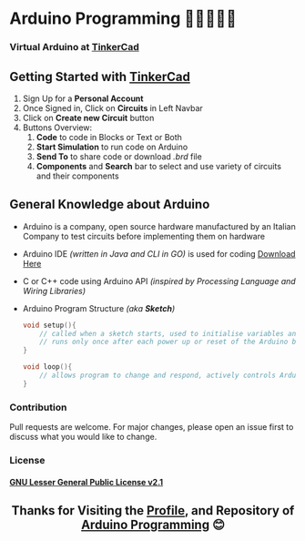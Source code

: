 # Arduino Programming 👨🏻‍💻🔋🔌

### Virtual Arduino at [TinkerCad](https://www.tinkercad.com)

## Getting Started with [TinkerCad](https://www.tinkercad.com)

1. Sign Up for a **Personal Account**
2. Once Signed in, Click on **Circuits** in Left Navbar
3. Click on **Create new Circuit** button
4. Buttons Overview: 
	1. **Code** to code in Blocks or Text or Both
	2. **Start Simulation** to run code on Arduino
	3. **Send To** to share code or download _.brd_ file
	4. **Components** and **Search** bar to select and use variety of circuits and their components

## General Knowledge about Arduino
+ Arduino is a company, open source hardware manufactured by an Italian Company to test circuits before implementing them on hardware
+ Arduino IDE _(written in Java and CLI in GO)_ is used for coding [Download Here](https://www.arduino.cc/en/software)
+ C or C++ code using Arduino API _(inspired by Processing Language and Wiring Libraries)_
+ Arduino Program Structure _(aka **Sketch**)_
	```c++
	void setup(){
		// called when a sketch starts, used to initialise variables and hardware components, setup communication, I/O modes for digital pins
		// runs only once after each power up or reset of the Arduino board
	}
	```
	
	```c++
	void loop(){
		// allows program to change and respond, actively controls Arduino board
	}
	```
	

### Contribution
Pull requests are welcome. For major changes, please open an issue first to discuss what you would like to change.

### License
#### [GNU Lesser General Public License v2.1](https://github.com/hashfx/arduino-programming/blob/main/LICENSE)

<h2 align="center">
Thanks for Visiting the <a href="https://github.com/hashfx">Profile</a>, and Repository of <a href="https://github.com/hashfx/arduino-programming">Arduino Programming</a> 😊

